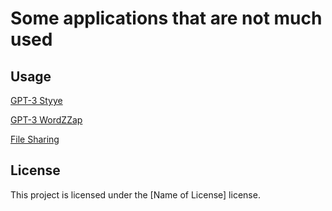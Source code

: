 # Some applications that are not much used

## Usage

[GPT-3 Styye](https://jjwwcc.github.io/gpt/)

[GPT-3 WordZZap](https://jjwwcc.github.io/word/)

[File Sharing](https://jjwwcc.github.io/up/)

## License

This project is licensed under the [Name of License] license.